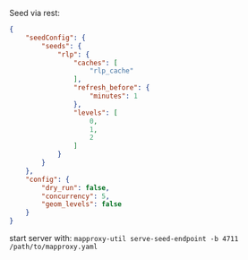 Seed via rest:

```json
{
    "seedConfig": {
        "seeds": {
            "rlp": {
                "caches": [
                    "rlp_cache"
                ],
                "refresh_before": {
                    "minutes": 1
                },
                "levels": [
                    0,
                    1,
                    2
                ]
            }
        }
    },
    "config": {
        "dry_run": false,
        "concurrency": 5,
        "geom_levels": false
    }
}
```

start server with: `mapproxy-util serve-seed-endpoint -b 4711 /path/to/mapproxy.yaml`
